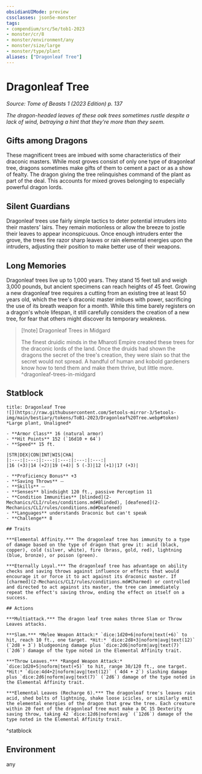 ```yaml
---
obsidianUIMode: preview
cssclasses: json5e-monster
tags:
- compendium/src/5e/tob1-2023
- monster/cr/8
- monster/environment/any
- monster/size/large
- monster/type/plant
aliases: ["Dragonleaf Tree"]
---
```

# Dragonleaf Tree
*Source: Tome of Beasts 1 (2023 Edition) p. 137*  

*The dragon-headed leaves of these oak trees sometimes rustle despite a lack of wind, betraying a hint that they're more than they seem.*

## Gifts among Dragons

These magnificent trees are imbued with some characteristics of their draconic masters. While most groves consist of only one type of dragonleaf tree, dragons sometimes make gifts of them to cement a pact or as a show of fealty. The dragon giving the tree relinquishes command of the plant as part of the deal. This accounts for mixed groves belonging to especially powerful dragon lords.

## Silent Guardians

Dragonleaf trees use fairly simple tactics to deter potential intruders into their masters' lairs. They remain motionless or allow the breeze to jostle their leaves to appear inconspicuous. Once enough intruders enter the grove, the trees fire razor sharp leaves or rain elemental energies upon the intruders, adjusting their position to make better use of their weapons.

## Long Memories

Dragonleaf trees live up to 1,000 years. They stand 15 feet tall and weigh 3,000 pounds, but ancient specimens can reach heights of 45 feet. Growing a new dragonleaf tree requires a cutting from an existing tree at least 50 years old, which the tree's draconic master imbues with power, sacrificing the use of its breath weapon for a month. While this time barely registers on a dragon's whole lifespan, it still carefully considers the creation of a new tree, for fear that others might discover its temporary weakness.

> [!note] Dragonleaf Trees in Midgard
> 
> The finest druidic minds in the Mharoti Empire created these trees for the draconic lords of the land. Once the druids had shown the dragons the secret of the tree's creation, they were slain so that the secret would not spread. A handful of human and kobold gardeners know how to tend them and make them thrive, but little more.
^dragonleaf-trees-in-midgard

## Statblock

```ad-statblock
title: Dragonleaf Tree
![](https://raw.githubusercontent.com/5etools-mirror-3/5etools-img/main/bestiary/tokens/ToB1-2023/Dragonleaf%20Tree.webp#token)
*Large plant, Unaligned*

- **Armor Class** 16 (natural armor)
- **Hit Points** 152 (`16d10 + 64`)
- **Speed** 15 ft.

|STR|DEX|CON|INT|WIS|CHA|
|:---:|:---:|:---:|:---:|:---:|:---:|
|16 (+3)|14 (+2)|19 (+4)| 5 (-3)|12 (+1)|17 (+3)|

- **Proficiency Bonus** +3
- **Saving Throws** ⏤
- **Skills** ⏤
- **Senses** blindsight 120 ft., passive Perception 11
- **Condition Immunities** [blinded](2-Mechanics/CLI/rules/conditions.md#Blinded), [deafened](2-Mechanics/CLI/rules/conditions.md#Deafened)
- **Languages** understands Draconic but can't speak
- **Challenge** 8

## Traits

***Elemental Affinity.*** The dragonleaf tree has immunity to a type of damage based on the type of dragon that grew it: acid (black, copper), cold (silver, white), fire (brass, gold, red), lightning (blue, bronze), or poison (green).

***Eternally Loyal.*** The dragonleaf tree has advantage on ability checks and saving throws against influence or effects that would encourage it or force it to act against its draconic master. If [charmed](2-Mechanics/CLI/rules/conditions.md#Charmed) or controlled and directed to act against its master, the tree can immediately repeat the effect's saving throw, ending the effect on itself on a success.

## Actions

***Multiattack.*** The dragon leaf tree makes three Slam or Throw Leaves attacks.

***Slam.*** *Melee Weapon Attack:* `dice:1d20+6|noform|text(+6)` to hit, reach 10 ft., one target. *Hit:* `dice:2d8+3|noform|avg|text(12)` (`2d8 + 3`) bludgeoning damage plus `dice:2d6|noform|avg|text(7)` (`2d6`) damage of the type noted in the Elemental Affinity trait.

***Throw Leaves.*** *Ranged Weapon Attack:* `dice:1d20+5|noform|text(+5)` to hit, range 30/120 ft., one target. *Hit:* `dice:4d4+2|noform|avg|text(12)` (`4d4 + 2`) slashing damage plus `dice:2d6|noform|avg|text(7)` (`2d6`) damage of the type noted in the Elemental Affinity trait.

***Elemental Leaves (Recharge 6).*** The dragonleaf tree's leaves rain acid, shed bolts of lightning, shake loose icicles, or similarly emit the elemental energies of the dragon that grew the tree. Each creature within 20 feet of the dragonleaf tree must make a DC 15 Dexterity saving throw, taking 42 `dice:12d6|noform|avg` (`12d6`) damage of the type noted in the Elemental Affinity trait.
```
^statblock

## Environment

any